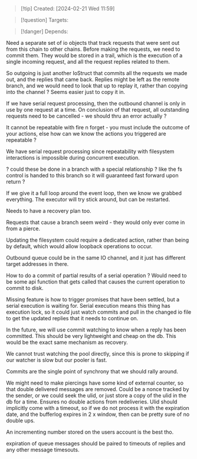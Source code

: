 
>[!tip] Created: [2024-02-21 Wed 11:59]

>[!question] Targets: 

>[!danger] Depends: 

Need a separate set of io objects that track requests that were sent out from this chain to other chains.  Before making the requests, we need to commit them.  They would be stored in a trail, which is the execution of a single incoming request, and all the request replies related to them.

So outgoing is just another IoStruct that commits all the requests we made out, and the replies that came back.  Replies might be left as the remote branch, and we would need to look that up to replay it, rather than copying into the channel ?  Seems easier just to copy it in.

If we have serial request processing, then the outbound channel is only in use by one request at a time.  On conclusion of that request, all outstanding requests need to be cancelled - we should thru an error actually ? 

It cannot be repeatable with fire n forget - you must include the outcome of your actions, else how can we know the actions you triggered are repeatable ?

We have serial request processing since repeatability with filesystem interactions is impossible during concurrent execution.

? could these be done in a branch with a special relationship ?  like the fs control is handed to this branch so it will guaranteed fast forward upon return ?

If we give it a full loop around the event loop, then we know we grabbed everything.
The executor will try stick around, but can be restarted.

Needs to have a recovery plan too.

Requests that cause a branch seem weird - they would only ever come in from a pierce.

Updating the filesystem could require a dedicated action, rather than being by default, which would allow loopback operations to occur.

Outbound queue could be in the same IO channel, and it just has different target addresses in there.

How to do a commit of partial results of a serial operation ?  Would need to be some api function that gets called that causes the current operation to commit to disk.

Missing feature is how to trigger promises that have been settled, but a serial execution is waiting for.  Serial execution means this thing has execution lock, so it could just watch commits and pull in the changed io file to get the updated replies that it needs to continue on.

In the future, we will use commit watching to know when a reply has been committed.  This should be very lightweight and cheap on the db.  This would be the exact same mechanism as recovery.

We cannot trust watching the pool directly, since this is prone to skipping if our watcher is slow but our pooler is fast.

Commits are the single point of synchrony that we should rally around.

We might need to make piercings have some kind of external counter, so that double delivered messages are removed.  Could be a nonce tracked by the sender, or we could seek the ulid, or just store a copy of the ulid in the db for a time.  Ensures no double actions from redeliveries.  Ulid should implicitly come with a timeout, so if we do not process it with the expiration date, and the bufferlog expires in 2 x window, then can be pretty sure of no double ups.

An incrementing number stored on the users account is the best tho.

expiration of queue messages should be paired to timeouts of replies and any other message timesouts.